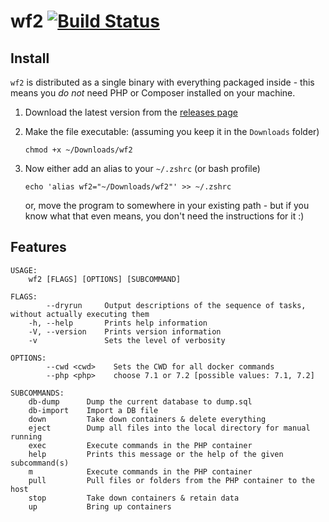 # wf2 [![Build Status](https://travis-ci.org/WeareJH/wf2.svg?branch=master)](https://travis-ci.org/WeareJH/wf2)


## Install
`wf2` is distributed as a single binary with everything packaged inside - 
this means you *do not* need PHP or Composer installed on your machine. 

1. Download the latest version from the [releases page](https://github.com/WeareJH/wf2/releases)
2. Make the file executable: (assuming you keep it in the `Downloads` folder)

    `chmod +x ~/Downloads/wf2`
3. Now either add an alias to your `~/.zshrc` (or bash profile)

    `echo 'alias wf2="~/Downloads/wf2"' >> ~/.zshrc`
    
   or, move the program to somewhere in your existing path - but if you
   know what that even means, you don't need the instructions for it :)


## Features
```
USAGE:
    wf2 [FLAGS] [OPTIONS] [SUBCOMMAND]

FLAGS:
        --dryrun     Output descriptions of the sequence of tasks, without actually executing them
    -h, --help       Prints help information
    -V, --version    Prints version information
    -v               Sets the level of verbosity

OPTIONS:
        --cwd <cwd>    Sets the CWD for all docker commands
        --php <php>    choose 7.1 or 7.2 [possible values: 7.1, 7.2]

SUBCOMMANDS:
    db-dump      Dump the current database to dump.sql
    db-import    Import a DB file
    down         Take down containers & delete everything
    eject        Dump all files into the local directory for manual running
    exec         Execute commands in the PHP container
    help         Prints this message or the help of the given subcommand(s)
    m            Execute commands in the PHP container
    pull         Pull files or folders from the PHP container to the host
    stop         Take down containers & retain data
    up           Bring up containers
```
